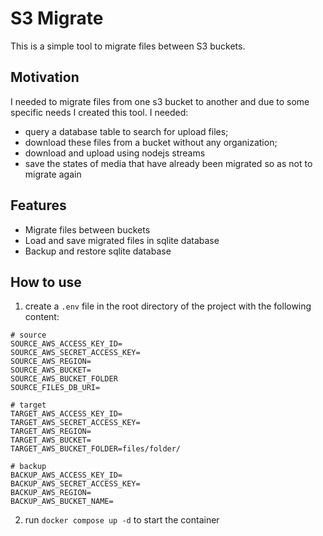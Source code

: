 # S3 Migrate

This is a simple tool to migrate files between S3 buckets. 

## Motivation

I needed to migrate files from one s3 bucket to another and due to some specific needs I created this tool. I needed:
- query a database table to search for upload files;
- download these files from a bucket without any organization;
- download and upload using nodejs streams
- save the states of media that have already been migrated so as not to migrate again

## Features

- Migrate files between buckets
- Load and save migrated files in sqlite database
- Backup and restore sqlite database

## How to use

1. create a `.env` file in the root directory of the project with the following content:

```
# source
SOURCE_AWS_ACCESS_KEY_ID=
SOURCE_AWS_SECRET_ACCESS_KEY=
SOURCE_AWS_REGION=
SOURCE_AWS_BUCKET=
SOURCE_AWS_BUCKET_FOLDER
SOURCE_FILES_DB_URI=

# target
TARGET_AWS_ACCESS_KEY_ID=
TARGET_AWS_SECRET_ACCESS_KEY=
TARGET_AWS_REGION=
TARGET_AWS_BUCKET=
TARGET_AWS_BUCKET_FOLDER=files/folder/

# backup
BACKUP_AWS_ACCESS_KEY_ID=
BACKUP_AWS_SECRET_ACCESS_KEY=
BACKUP_AWS_REGION=
BACKUP_AWS_BUCKET_NAME=

```

2. run `docker compose up -d` to start the container
